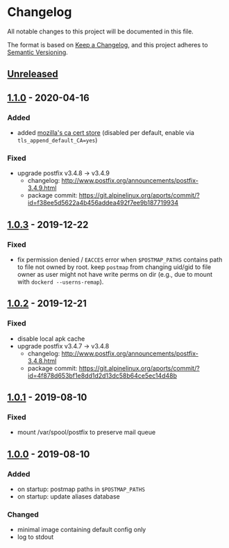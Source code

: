 # Changelog
All notable changes to this project will be documented in this file.

The format is based on [Keep a Changelog](https://keepachangelog.com/en/1.0.0/),
and this project adheres to [Semantic Versioning](https://semver.org/spec/v2.0.0.html).

## [Unreleased]

## [1.1.0] - 2020-04-16
### Added
- added [mozilla's ca cert store](https://www.mozilla.org/en-US/about/governance/policies/security-group/certs/)
  (disabled per default, enable via `tls_append_default_CA=yes`)

### Fixed
- upgrade postfix v3.4.8 -> v3.4.9
  - changelog: http://www.postfix.org/announcements/postfix-3.4.9.html
  - package commit: https://git.alpinelinux.org/aports/commit/?id=f38ee5d5622a4b456addea492f7ee9b187719934

## [1.0.3] - 2019-12-22
### Fixed
- fix permission denied / `EACCES` error
  when `$POSTMAP_PATHS` contains path to file not owned by root.
  keep `postmap` from changing uid/gid to file owner
  as user might not have write perms on dir
  (e.g., due to mount with `dockerd --userns-remap`).

## [1.0.2] - 2019-12-21
### Fixed
- disable local apk cache
- upgrade postfix v3.4.7 -> v3.4.8
  - changelog: http://www.postfix.org/announcements/postfix-3.4.8.html
  - package commit: https://git.alpinelinux.org/aports/commit/?id=4f878d653bf1e8dd1d2d13dc58b64ce5ec14d48b

## [1.0.1] - 2019-08-10
### Fixed
- mount /var/spool/postfix to preserve mail queue

## [1.0.0] - 2019-08-10
### Added
- on startup: postmap paths in `$POSTMAP_PATHS`
- on startup: update aliases database

### Changed
- minimal image containing default config only
- log to stdout

[Unreleased]: https://github.com/fphammerle/docker-postfix/compare/1.1.0...HEAD
[1.1.0]: https://github.com/fphammerle/docker-postfix/compare/1.0.3...1.1.0
[1.0.3]: https://github.com/fphammerle/docker-postfix/compare/1.0.2...1.0.3
[1.0.2]: https://github.com/fphammerle/docker-postfix/compare/1.0.1...1.0.2
[1.0.1]: https://github.com/fphammerle/docker-postfix/compare/1.0.0...1.0.1
[1.0.0]: https://github.com/fphammerle/docker-postfix/releases/tag/1.0.0
